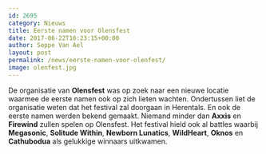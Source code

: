 ```yaml
---
id: 2695
category: Nieuws
title: Eerste namen voor Olensfest
date: 2017-06-22T16:23:15+00:00
author: Seppe Van Ael
layout: post
permalink: /news/eerste-namen-voor-olenfest/
image: olenfest.jpg
---
```

De organisatie van **Olensfest** was op zoek naar een nieuwe locatie waarmee de eerste namen ook op zich lieten wachten. Ondertussen liet de organisatie weten dat het festival zal doorgaan in Herentals. En ook de eerste namen werden bekend gemaakt. Niemand minder dan **Axxis** en **Firewind** zullen spelen op Olensfest. Het festival hield ook al battles waarbij **Megasonic**, **Solitude Within**, **Newborn Lunatics**, **WildHeart**, **Oknos** en **Cathubodua** als gelukkige winnaars uitkwamen.
